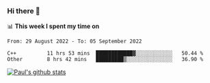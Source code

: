 ### Hi there 👋

📊 **This week I spent my time on**
<!--START_SECTION:waka-->

```text
From: 29 August 2022 - To: 05 September 2022

C++          11 hrs 53 mins  ████████████▓░░░░░░░░░░░░   50.44 %
Other        8 hrs 42 mins   █████████▒░░░░░░░░░░░░░░░   36.90 %
```

<!--END_SECTION:waka-->


[![Paul's github stats](https://github-readme-stats.vercel.app/api?username=mickeyouyou&theme=dracula&show_icons=true)](https://github.com/anuraghazra/github-readme-stats)
